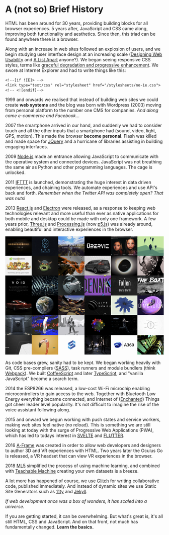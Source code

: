 # A \(not so\) Brief History

HTML has been around for 30 years, providing building blocks for all browser experiences. 5 years after, JavaScript and CSS came along, improving both functionality and aesthetics. Since then, this triad can be found anywhere there is a browser.

Along with an increase in web sites followed an explosion of users, and we begin studying user interface design at an increasing scale \([Designing Web Usability](https://www.nngroup.com/books/designing-web-usability/) and [A List Apart](https://alistapart.com/) anyone?\). We began seeing responsive CSS styles, terms like [graceful degradation and progressive enhancement](https://www.w3.org/wiki/Graceful_degradation_versus_progressive_enhancement). We swore at Internet Explorer and had to write things like this:

```markup
<!--[if !IE]> -->
<link type="text/css" rel="stylesheet" href="/stylesheets/no-ie.css">
<!-- <![endif]-->
```

1999 and onwards we realised that instead of building web sites we could create **web systems** and the blog was born with Wordpress \(2003\) moving from personal platform to the number one CMS for companies. _And along came e-commerce and Facebook…_

2007 the smartphone arrived in our hand, and suddenly we had to consider touch and all the other inputs that a smartphone had \(sound, video, light, GPS, motion\). This made the browser **become personal**. Flash was killed and made space for [JQuery](https://jquery.org/) and a hurricane of libraries assisting in building engaging interfaces.

2009 [Node.js](https://nodejs.org/) made an entrance allowing JavaScript to communicate with the operative system and connected devices. JavaScript was not breathing the same air as Python and other programming languages. The cage is unlocked.

2011 [IFTTT](https://ifttt.com/) is launched, demonstrating the huge interest in data driven experiences, and chaining tools. We automate experiences and use API's back and forth. _Remember when the Twitter API was completely open? That was nuts!_

2013 [React.js](https://reactjs.org/) and [Electron](https://www.electronjs.org/) were released, as a response to keeping web technologies relevant and more useful than ever as native applications for both mobile and desktop could be made with only one framework. A few years prior, [Three.js](https://threejs.org/) and [Processing.js](http://processingjs.org/) \(now [p5.js](https://p5js.org/)\) was already around, enabling beautiful  and interactive experiences in the browser.

![Screenshot from Threejs.org](../.gitbook/assets/threejs.png)

As code bases grew, sanity had to be kept. We began working heavily with Git, CSS pre-compilers \([SASS](https://sass-lang.com/)\), task runners and module bundlers \(think [Webpack](https://webpack.js.org/)\). We built [CoffeeScript](https://coffeescript.org/) and later [TypeScript](https://www.typescriptlang.org/), and "vanilla JavaScript" become a search term.

2014 the ESP8266 was released, a low-cost Wi-Fi microchip enabling microcontrollers to gain access to the web. Together with Bluetooth Low Energy everything became connected, and Internet of \([Enchanted](http://enchantedobjects.com/)\) Things got cheer leader level popularity. It's not difficult to imagine the rise of the voice assistant following along.

2015 and onward we begun working with push states and service workers, making web sites feel native \(no reload\). This is something we are still looking at today with the surge of Progressive Web Applications \(PWA\), which has led to todays interest in [SVELTE](https://svelte.dev/) and [FLUTTER](https://flutter.dev/). 

2016 [A-Frame](https://aframe.io/) was created in order to allow web developers and designers to author 3D and VR experiences with HTML. Two years later the Oculus Go is released, a VR headset that can view VR experiences in the browser.

2018 [ML5](https://ml5js.org/) simplified the process of using machine learning, and combined with [Teachable Machine](https://teachablemachine.withgoogle.com/) creating your own datasets is a breeze.

A lot more has happened of course, we use [Glitch](http://glitch.com/) for writing collaborative code, published immediately. And instead of dynamic sites we use Static Site Generators such as [11ty](https://www.11ty.dev/) and [Jekyll](https://jekyllrb.com/).

_If web development once was a box of wonders, it has scaled into a universe._

If you are getting started, it can be overwhelming. But what's great is, it's all still HTML, CSS and JavaScript. And on that front, not much has fundamentally changed. **Learn the basics.**

